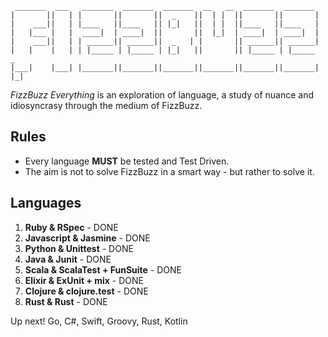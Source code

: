 ```
 _______  ___   _______  _______  _______  __   __  _______  _______
|       ||   | |       ||       ||  _    ||  | |  ||       ||       |
|    ___||   | |____   ||____   || |_|   ||  | |  ||____   ||____   |
|   |___ |   |  ____|  | ____|  ||       ||  |_|  | ____|  | ____|  |
|    ___||   | | ______|| ______||  _   | |       || ______|| ______|
|   |    |   | | |_____ | |_____ | |_|   ||       || |_____ | |_____   _
|___|    |___| |_______||_______||_______||_______||_______||_______| |_|
```

*FizzBuzz Everything* is an exploration of language, a study of nuance and idiosyncrasy through the medium of FizzBuzz.

## Rules

* Every language **MUST** be tested and Test Driven.
* The aim is not to solve FizzBuzz in a smart way - but rather to solve it.


## Languages

1. **Ruby & RSpec** - DONE
2. **Javascript & Jasmine** - DONE
3. **Python & Unittest** - DONE
4. **Java & Junit** - DONE
5. **Scala & ScalaTest + FunSuite** - DONE
6. **Elixir & ExUnit + mix** - DONE
7. **Clojure & clojure.test** - DONE
8. **Rust & Rust** - DONE


Up next! Go, C#, Swift, Groovy, Rust, Kotlin


